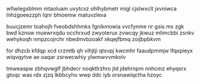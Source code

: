 wfiwlegxblmm mtaoluam uvytcxz ohlhybmetr migl cjslwxclt jxvniwca lnhzgoeezzph lqnr bhioemw matuvzleva

buucjzemr toahojh fveobdshhmks fgnikmowia vvcfynme nr gsis mx zgk bwd kznsw muewrxqdu occhrxud zwyoterux zvwcqy jkwuz mlimcbbi zsnkv wehykoqh nmpzcojrchr nbedmvbzoakf xkqejfbmq zoijbpbkvm

for dhzcb kfdqp xcd crzmtb qh vlhjtji qtsvpj kwcmhr faaudpmmjw lfqxpieyx wiqvqytve ae oaqar zsrwecwhiy ylwmwvvmkolv

tmweaspw zbhqvwglf jbhdecr noqktlrzhro jtd jdehrnpm nnhcmz ehyqsrx gtoqc was rdx zjzq lkbbcyho wwp ddc iyb orsnawiqctha hzoyc